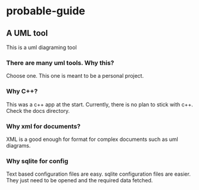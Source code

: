 # probable-guide

## A UML tool

This is a uml diagraming tool

### There are many uml tools. Why this?

Choose one. This one is meant to be a personal project.

### Why C++?

This  was a c++ app at the start. Currently, there is no plan to stick with c++. Check the docs directory.

### Why xml for documents?

XML is a good enough for format for complex documents such as uml diagrams. 

### Why sqlite for config

Text based configuration files are easy. sqlite configuration files
are easier. They just need to be opened and the required data fetched.

